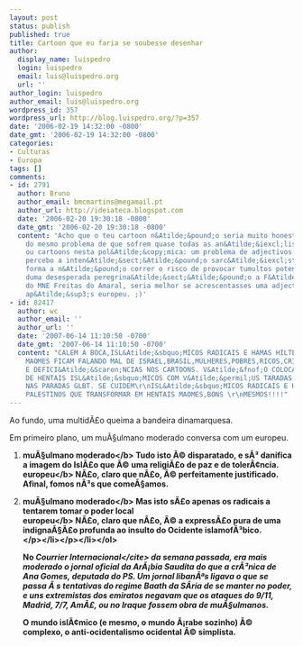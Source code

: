 ```yaml
---
layout: post
status: publish
published: true
title: Cartoon que eu faria se soubesse desenhar
author:
  display_name: luispedro
  login: luispedro
  email: luis@luispedro.org
  url: ''
author_login: luispedro
author_email: luis@luispedro.org
wordpress_id: 357
wordpress_url: http://blog.luispedro.org/?p=357
date: '2006-02-19 14:32:00 -0800'
date_gmt: '2006-02-19 14:32:00 -0800'
categories:
- Culturas
- Europa
tags: []
comments:
- id: 2791
  author: Bruno
  author_email: bmcmartins@megamail.pt
  author_url: http://ideiateca.blogspot.com
  date: '2006-02-20 19:30:18 -0800'
  date_gmt: '2006-02-20 19:30:18 -0800'
  content: 'Acho que o teu cartoon n&Atilde;&pound;o seria muito honesto, porque sofre
    do mesmo problema de que sofrem quase todas as an&Atilde;&iexcl;lises, opini&Atilde;&micro;es
    ou cartoons nesta pol&Atilde;&copy;mica: um problema de adjectivos. Obviamente
    percebo a inten&Atilde;&sect;&Atilde;&pound;o sarc&Atilde;&iexcl;stica, mas de
    forma a n&Atilde;&pound;o correr o risco de provocar tumultos potencialmente causadores
    duma desesperada peregrina&Atilde;&sect;&Atilde;&pound;o a F&Atilde;&iexcl;tima
    do MNE Freitas do Amaral, seria melhor se acrescentasses uma adjectivo sarc&Atilde;&iexcl;stico
    ap&Atilde;&sup3;s europeu. ;)'
- id: 82417
  author: wc
  author_email: ''
  author_url: ''
  date: '2007-06-14 11:10:50 -0700'
  date_gmt: '2007-06-14 11:10:50 -0700'
  content: "CALEM A BOCA,ISL&Atilde;&sbquo;MICOS RADICAIS E HAMAS HILTER PALESTINOS!!!!\r\nOS
    MAOMES FICAM FALANDO MAL DE ISRAEL,BRASIL,MULHERES,POBRES,RICOS,CRIAN&Atilde;&Dagger;AS,IDOSOS,EUA
    E DEFICI&Atilde;&Scaron;NCIAS NOS CARTOONS. V&Atilde;&fnof;O COLOCAR DESENHOS
    DE HENTAIS ISL&Atilde;&sbquo;MICOS COM V&Atilde;&permil;US TARADAS E BARBUDOS
    NAS PARADAS GLBT. SE CUIDEM\r\nISL&Atilde;&sbquo;MICOS RADICAIS E HAMAS HILTER
    PALESTINOS QUE TRANSFORMAR EM HENTAIS MAOMES,BONS \r\nMESMOS!!!!"
---
```

<p>Ao fundo, uma multid&Atilde;&pound;o queima a bandeira dinamarquesa.</p>
<p>Em primeiro plano, um mu&Atilde;&sect;ulmano moderado conversa com um europeu.</p>
<ol>
<li>
<p><b>mu&Atilde;&sect;ulmano moderado<&#47;b> Tudo isto &Atilde;&copy; disparatado, e s&Atilde;&sup3; danifica a imagem do Isl&Atilde;&pound;o que &Atilde;&copy; uma religi&Atilde;&pound;o de paz e de toler&Atilde;&cent;ncia.<br &#47;><b>europeu<&#47;b> N&Atilde;&pound;o, claro que n&Atilde;&pound;o, &Atilde;&copy; perfeitamente justificado. Afinal, fomos n&Atilde;&sup3;s que come&Atilde;&sect;amos.</p>
<li>
<p><b>mu&Atilde;&sect;ulmano moderado<&#47;b> Mas isto s&Atilde;&pound;o apenas os radicais a tentarem tomar o poder local<br &#47;><b>europeu<&#47;b> N&Atilde;&pound;o, claro que n&Atilde;&pound;o, &Atilde;&copy; a express&Atilde;&pound;o pura de uma indigna&Atilde;&sect;&Atilde;&pound;o profunda ao insulto do Ocidente islamof&Atilde;&sup3;bico.<br />
<&#47;p><&#47;li><&#47;p><&#47;li><&#47;ol></p>
<p>No <cite>Courrier Internacional<&#47;cite> da semana passada, era mais moderado o jornal oficial da Ar&Atilde;&iexcl;bia Saudita do que a cr&Atilde;&sup3;nica de Ana Gomes, deputada do PS. Um jornal liban&Atilde;&ordf;s ligava o que se passa &Atilde;&nbsp;s tentativas do regime Baath da S&Atilde;&shy;ria de se manter no poder, e uns extremistas dos emiratos negavam que os ataques do 9&#47;11, Madrid, 7&#47;7, Am&Atilde;&pound;, ou no Iraque fossem obra de mu&Atilde;&sect;ulmanos.</p>
<p>O mundo isl&Atilde;&cent;mico (e mesmo, o mundo &Atilde;&iexcl;rabe sozinho) &Atilde;&copy; complexo, o anti-ocidentalismo ocidental &Atilde;&copy; simplista.</p>
